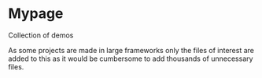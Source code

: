 # Mypage
Collection of demos

As some projects are made in large frameworks only the files of interest are added to this as it would be cumbersome to add thousands of unnecessary files.

